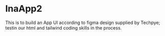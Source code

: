 # InaApp2
 This is to build an App UI according to figma design supplied by Techpye; testin our html and tailwind coding skills in the process.

